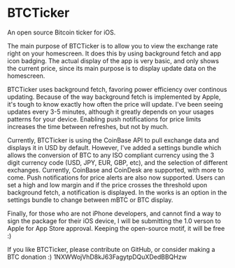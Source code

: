 BTCTicker
=========

An open source Bitcoin ticker for iOS.

The main purpose of BTCTicker is to allow you to view the exchange rate right on your homescreen. It does this by using background fetch and app icon badging. The actual display of the app is very basic, and only shows the current price, since its main purpose is to display update data on the homescreen.

BTCTicker uses background fetch, favoring power efficiency over continous updating. Because of the way background fetch is implemented by Apple, it's tough to know exactly how often the price will update. I've been seeing updates every 3-5 minutes, although it greatly depends on your usages patterns for your device. Enabling push notifications for price limits increases the time between refreshes, but not by much.

Currently, BTCTicker is using the CoinBase API to pull exchange data and displays it in USD by default. However, I've added a settings bundle which allows the conversion of BTC to any ISO compliant currency using the 3 digit currency code (USD, JPY, EUR, GBP, etc), and the selection of different exchanges. Currently, CoinBase and CoinDesk are supported, with more to come. Push notifications for price alerts are also now supported. Users can set a high and low margin and if the price crosses the threshold upon background fetch, a notification is displayed. In the works is an option in the settings bundle to change between mBTC or BTC display. 

Finally, for those who are not iPhone developers, and cannot find a way to sign the package for their iOS device, I will be submitting the 1.0 verson to Apple for App Store approval. Keeping the open-source motif, it will be free :)

If you like BTCTicker, please contribute on GitHub, or consider making a BTC donation :) 
1NXWWojVhD8kJ63FagytpDQuXDedBBQHzw
